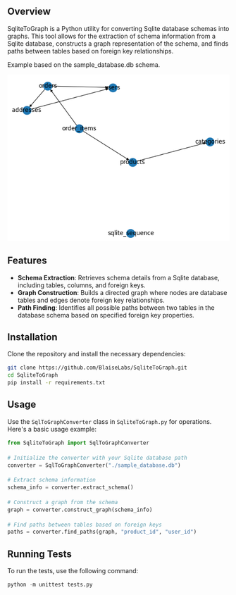 ## Overview
SqliteToGraph is a Python utility for converting Sqlite database schemas into graphs. This tool allows for the extraction of schema information from a Sqlite database, constructs a graph representation of the schema, and finds paths between tables based on foreign key relationships.

Example based on the sample_database.db schema.

![](test_graph.png)

## Features
- **Schema Extraction**: Retrieves schema details from a Sqlite database, including tables, columns, and foreign keys.
- **Graph Construction**: Builds a directed graph where nodes are database tables and edges denote foreign key relationships.
- **Path Finding**: Identifies all possible paths between two tables in the database schema based on specified foreign key properties.

## Installation
Clone the repository and install the necessary dependencies:

```bash
git clone https://github.com/BlaiseLabs/SqliteToGraph.git
cd SqliteToGraph
pip install -r requirements.txt
```

## Usage
Use the `SqlToGraphConverter` class in `SqliteToGraph.py` for operations. Here's a basic usage example:
```python
from SqliteToGraph import SqlToGraphConverter

# Initialize the converter with your Sqlite database path
converter = SqlToGraphConverter("./sample_database.db")

# Extract schema information
schema_info = converter.extract_schema()

# Construct a graph from the schema
graph = converter.construct_graph(schema_info)

# Find paths between tables based on foreign keys
paths = converter.find_paths(graph, "product_id", "user_id")
```

## Running Tests
To run the tests, use the following command:

```python
python -m unittest tests.py
```
